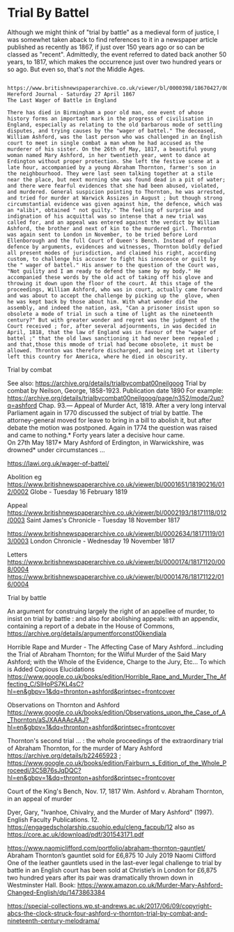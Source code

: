 # Trial By Battel

Although we might think of "trial by battle" as a medieval form of justice, I was somewhet taken aback to find references to it in a newspaper article published as recently as 1867, if just over 150 years ago or so can be classed as "recent". Admittedly, the event referred to dated back another 50 years, to 1817, which makes the occurrence just over two hundred years or so ago. But even so, that's *not* the Middle Ages.

```{admonition} The Last Wager of Battle in England

https://www.britishnewspaperarchive.co.uk/viewer/bl/0000398/18670427/003/0002
Hereford Journal - Saturday 27 April 1867
The Last Wager of Battle in England

There has died in Birmingham a poor old man, one event of whose history forms an important mark in the progress of civilisation in England, especially as relating to the old barbarous mode of settling disputes, and trying causes by the "wager of battel." The deceased, William Ashford, was the last person who was challenged in an English court to meet in single combat a man whom he had accused as the murderer of his sister. On the 26th of May, 1817, a beautiful young woman named Mary Ashford, in her twentieth year, went to dance at Erdington without proper protection. She left the festive scene at a late hour, accompanied by a young Abraham Thornton, farmer's son in the neighbourhood. They were last seen talking together at a stile near the place, but next morning she was found dead in a pit of water; and there were fearful evidences that she had been abused, violated, and murdered. General suspicion pointing to Thornton, he was arrested, and tried for murder at Warwick Assizes in August ; but though strong circumstantial evidence was given against him, the defence, which was an *alibi*, obtained " not guilty." The feeling of surprise and indignation of his acquittal was so intense that a new trial was called for, and an appeal was entered against the verdict by William Ashford, the brother and next of kin to the murdered girl. Thornton was again sent to London in November, to be tried before Lord Ellenborough and the full Court of Queen's Bench. Instead of regular defence by arguments, evidences and witnesses, Thornton boldly defied all present modes of jurisdiction, and claimed his right, according custom, to challenge his accuser to fight his innocence or guilt by the " wager of battel." His answer to the question of the Court was, "Not guility and I am ready to defend the same by my body." He accompanied these words by the old act of taking off his glove and throwing it down upon the floor of the court. At this stage of the proceedings, William Ashford, who was in court, actually came forward and was about to accept the challenge by picking up the  glove, when he was kept back by those about him. With what wonder did the assembly, and indeed the nation, ask, "Can a prisoner insist upon so obsolete a mode of trial in such a time of light as the nineteenth century?" But with greater wonder and regret was the judgment of the Court received ; for, after several adjournments, in was decided in April, 1818, that the law of England was in favour of the "wager of battel ;" that the old laws sanctioning it had never been repealed ; and that,those this mmode of trial had become obsolete, it must be allowed. Thronton was therefore discharged, and being set at liberty left this country for America, where he died in obscurity.

```


Trial by combat

See also: https://archive.org/details/trialbycombat00neilgoog Trial by combat by Neilson, George, 1858-1923. Publication date 1890 For example: https://archive.org/details/trialbycombat00neilgoog/page/n352/mode/2up?q=ashford
Chap. 93.— Appeal of Murder Act, 1819. After a very long interval Parliament again in 1770 discussed the subject of trial by battle. The attorney-general moved for leave to bring in a bill to abolish it, but after debate the motion was postponed. Again in 1774 the question was raised and came to nothing.* Forty years later a decisive hour came.  
On 27th May 1817* Mary Ashford of Erdington, in Warwickshire, was drowned* under circumstances ...

https://lawi.org.uk/wager-of-battel/

Abolition eg https://www.britishnewspaperarchive.co.uk/viewer/bl/0001651/18190216/012/0002 Globe - Tuesday 16 February 1819


Appeal
https://www.britishnewspaperarchive.co.uk/viewer/bl/0002193/18171118/012/0003
Saint James's Chronicle - Tuesday 18 November 1817

https://www.britishnewspaperarchive.co.uk/viewer/bl/0002634/18171119/013/0003 London Chronicle - Wednesday 19 November 1817

Letters
https://www.britishnewspaperarchive.co.uk/viewer/bl/0000174/18171120/008/0004
https://www.britishnewspaperarchive.co.uk/viewer/bl/0001476/18171122/016/0004

Trial by battle

An argument for construing largely the right of an appellee of murder, to insist on trial by battle : and also for abolishing appeals: with an appendix, containing a report of a debate in the House of Commons, https://archive.org/details/argumentforconst00kendiala

Horrible Rape and Murder - The Affecting Case of Mary Ashford...including the Trial of Abraham Thornton; for the Wilful Murder of the Said Mary Ashford; with the Whole of the Evidence, Charge to the Jury, Etc... To which is Added Copious Elucidations
https://www.google.co.uk/books/edition/Horrible_Rape_and_Murder_The_Affecting_C/SIHoPS7KL4sC?hl=en&gbpv=1&dq=thronton+ashford&printsec=frontcover

Observations on Thornton and Ashford https://www.google.co.uk/books/edition/Observations_upon_the_Case_of_A_Thornton/aSJXAAAAcAAJ?hl=en&gbpv=1&dq=thronton+ashford&printsec=frontcover


Thornton's second trial ... : the whole proceedings of the extraordinary trial of Abraham Thornton, for the murder of Mary Ashford https://archive.org/details/b22465923 ; https://www.google.co.uk/books/edition/Fairburn_s_Edition_of_the_Whole_Proceedi/3C5B76sJqDQC?hl=en&gbpv=1&dq=thronton+ashford&printsec=frontcover 

Court of the King's Bench, Nov. 17, 1817
Wm. Ashford v. Abraham Thornton, in an appeal of murder

Dyer, Gary, "Ivanhoe, Chivalry, and the Murder of Mary Ashford" (1997). English Faculty Publications. 12.
https://engagedscholarship.csuohio.edu/cleng_facpub/12 also as https://core.ac.uk/download/pdf/301543171.pdf

https://www.naomiclifford.com/portfolio/abraham-thornton-gauntlet/ Abraham Thornton’s gauntlet sold for £6,875
10 July 2019 Naomi Clifford
One of the leather gauntlets used in the last-ever legal challenge to trial by battle in an English court has been sold at Christie’s in London for £6,875 two hundred years after its pair was dramatically thrown down in Westminster Hall.
Book: https://www.amazon.co.uk/Murder-Mary-Ashford-Changed-English/dp/1473863384

https://special-collections.wp.st-andrews.ac.uk/2017/06/09/copyright-abcs-the-clock-struck-four-ashford-v-thornton-trial-by-combat-and-nineteenth-century-melodrama/
